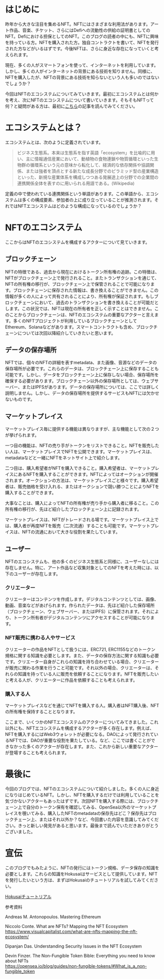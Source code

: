 # はじめに

昨年から大きな注目を集めるNFT。NFTにはさまざまな利用法があります。アート作品、音楽、チケット、さらにはDefiへの流動性の供給の証明書としてのNFT。Defiにおける担保としてのNFT。このブログの読者の中にも、NFTに興味を持っている方。NFTを購入された方。独自コントラクトを書いて、NFTを発行された方などがいるはずです。今後NFTは、さらに身近な存在になっていくと考えられます。

現在、多くの人がスマートフォンを使って、インターネットを利用しています。しかし、多くの人がインターネットの背景にある技術を知りません。同様に、NFTを購入したが、NFTの背景にある技術を知らないという人も多いのではないでしょうか？

今回はNFTのエコシステムについてみていきます。最初にエコシステムとは何かを考え、次にNFTのエコシステムについて書いていきます。そもそもNFTって何？と疑問がある方は、最初に[こちら](https://www.gemini.com/cryptopedia/how-to-use-nfts-non-fungible-tokens-crypto)の記事を読んでみてください。


# エコシステムとは？

エコシステムとは、次のように定義されています。

> ビジネス生態系。本来は生態系を指す英語「ecosystem」を比喩的に用い、主に情報通信産業において、動植物の食物連鎖や物質循環といった生物群の循環系という元の意味から転化して、経済的な依存関係や協調関係、または強者を頂点とする新たな成長分野でのピラミッド型の産業構造といった、新規な産業体系を構成しつつある発展途上の分野での企業間の連携関係全体を表すのに用いられる用語である。(Wikipedia)

定義の中で使われている連携関係という単語があります。この単語から、エコシステムは多くの構成要素、参加者の上に成り立っていることが推測されます。それではNFTエコシステムはどのような構成になっているのでしょうか？


# NFTのエコシステム

ここからはNFTのエコシステムを構成するアクターについて見ていきます。


## ブロックチェーン

NFTの特徴である、過去から現在におけるトークン所有権の追跡。この特徴は、NFTがブロックチェーン上で発行されること。またトランザクションを通じて、NFTの所有権の移行が、ブロックチェーン上で保管されることで可能になります。ブロックチェーンに保存された情報は、書き換えることができません。この情報が多くの人によって共有されることにより、所有権が保証されます。もしブロックチェーンにおいて、過去のトランザクションを書き換えることが可能だとします。この状況では、NFTは現在の所有者を正しく示すことはできません。このことからブロックチェーンは、NFTのエコシステムの重要なアクターと言えます。多くのNFTプロジェクトが利用しているブロックチェーンとしてEthereum、Solanaなどがあります。スマートコントラクトも含め、ブロックチェーンについては次回以降紹介していきたいと思います。


## データの保存場所

NFTでは、個々のNFTの詳細を表すmetadata、また画像、音源などのデータの保存場所が必要です。これらのデータは、ブロックチェーン上に保存することも可能です。しかし、データをブロックチェーン上に保存しない場合、保存場所を確保する必要があります。ブロックチェーン以外の保存場所としては、ウェブサーバー、またはIPFSがあります。データの保存場所については、ここでは詳しく説明しません。しかし、データの保存場所を提供するサービスもNFTには欠かせないものです。


## マーケットプレイス

マーケットプレイス毎に提供する機能は異なりますが、主な機能として次の２つが挙げられます。

一つ目の機能は、NFTの売り手がトークンをリストできること。NFTを販売したい人は、マーケットプレイスでNFTを公開できます。マーケットプレイスは、metadataなどと一緒にNFTをネットサイト上で紹介します。

二つ目は、購入希望者がNFTを購入できること。購入希望者は、マーケットプレイスにあるNFTを購入することができます。NFTによってはオークションが開催されます。オークションの方法は、マーケットプレイスごと様々です。購入希望者は、販売価格を受け入れる、またはオークションで競い勝つことによりNFTを購入することができます。

大事なことは、購入によってNFTの所有権が売り手から購入者に移ること。この所有権の移行が、先ほど紹介したブロックチェーン上に記録されます。

マーケットプレイスは、NFTがトレードされる場です。マーケットプレイス上では、購入者が再度NFTを販売（二次流通）することも可能です。マーケットプレイスは、NFTの流通において大きな役割を果たしています。

## ユーザー

NFTのエコシステムも、他の多くのビジネス生態系と同様に、ユーザーなしには存在しません。特に、アート作品など収集対象としてのNFTを考えた時には、以下のユーザーが存在します。

### クリエーター

クリエーターはコンテンツを作成します。デジタルコンテンツとしては、画像、動画、音楽などがあげられます。作られたデータは、先ほど紹介した保存場所（ブロックチェーン、ウェブサーバー、またはIPFS）に保管されます。それにより、トークン所有者がデジタルコンテンツにアクセスすることが可能になります。

### NFT販売に携わる人やサービス

クリエーターの作品をNFTとして扱うには、ERC721, ERC1155などのトークン規格に関する知識を必要とします。また、データの保存方法に関する知識も必要です。クリエーター自身がこれらの知識を持ち合わせている場合、クリエーターが販売に関わる作業を行うこと可能です。それ以外の場合、クリエーターは、それらの知識を持っている人に販売を依頼することになります。NFTを販売したいと考える人が、クリエーターに作品を依頼することも考えられます。

### 購入する人

マーケットプレイスなどを通じてNFTを購入する人。購入者はNFT購入後、NFTの所有権を保持することとなります。


ここまで、いくつかのNFTエコシステムのアクターについてみてきました。これ以外にも、NFTエコシステムを構成するアクターが多く存在します。例えば、NFTを購入するにはWeb3ウォレットが必要になる。DAOによって発行されているNFTでは、DAOが重要な役割を果たしている。など、ここでは書くことができなかった多くのアクターが存在します。また、これから新しい重要なアクターが登場することも考えられます。


# 最後に

今回のブログでは、NFTのエコシステムについて紹介しました。多くの人に身近になりはじめているNFT。しかし、NFTを購入するだけでは利用していることを気づかないアクターもあったはずです。次回NFTを購入する際には、ブロックチェーン上で自分のトークン保有を確認してみる、OpenSea以外のマーケットプレイスを覗いてみる、購入したNFTのmetadataの保存先はどこ？保存先はブロックチェーン上、またはそれ以外か？など、今回書いた内容を意識してみてください。きっと新しい発見があると思います。最後まで読んでいただきありがとうございました。

# 宣伝

このブログでもみたように、NFTの発行にはトークン規格、データ保存の知識を必要とします。これらの知識をHokusaiはサービスとして提供しています。NFTを発行したいという方は、まずはHokusaiのチュートリアルを試してみてください。

[Hokusaiチュートリアル](https://docs.hokusai.app/docs/hokusai/ce7dc06d5de77-hokusai)


参考資料

Andreas M. Antonopoulos. Mastering Ethereum

Niccolo Conte. What are NFTs? Mapping the NFT Ecosystem <br /> 
https://www.visualcapitalist.com/what-are-nfts-mapping-the-nft-ecosystem/

Dipanjan Das. Understanding Security Issues in the NFT Ecosystem

Devin Finzer. The Non-Fungible Token Bible: Everything you need to know about NFTs <br /> 
https://opensea.io/blog/guides/non-fungible-tokens/#What_is_a_non-fungible_token

